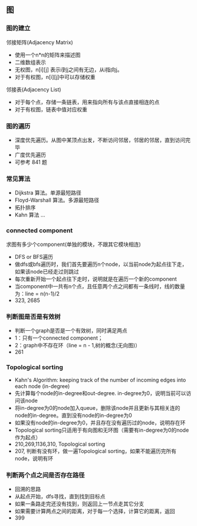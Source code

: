 ## 图

### 图的建立

邻接矩阵(Adjacency Matrix)
* 使用一个n*n的矩阵来描述图
* 二维数组表示
* 无权图，n[i][j] 表示i到j之间有无边，从i指向j。
* 对于有权图，n[i][j]中可以存储权重

邻接表(Adjacency List)
* 对于每个点，存储一条链表，用来指向所有与该点直接相连的点
* 对于有权图，链表中值对应权重

### 图的遍历

* 深度优先遍历。从图中某顶点出发，不断访问邻居，邻居的邻居，直到访问完毕
* 广度优先遍历
* 可参考 841 题

### 常见算法
* Dijkstra 算法。单源最短路径
* Floyd-Warshall 算法。多源最短路径
* 拓扑排序
* Kahn 算法
...

### connected component
求图有多少个component(单独的模块，不跟其它模块相连)
* DFS or BFS遍历
* 做dfs或bfs遍历时，我们首先要遍历n个node，以当前node为起点往下走，如果该node已经走过则跳过
* 每次重新开始一个起点往下走时，说明就是在遍历一个新的component
* 当component中一共有n个点，且任意两个点之间都有一条线时，线的数量为：line = n(n-1)/2
* 323, 2685

### 判断图是否是有效树
* 判断一个graph是否是一个有效树，同时满足两点
* 1：只有一个connected component； 
* 2：graph中不存在环（line = n - 1,树的概念(无向图)）
* 261

### Topological sorting
* Kahn's Algorithm: keeping track of the number of incoming edges into each node (in-degree)
* 先计算每个node的in-degree和out-degree. in-degree为0，说明当前可以访问该node
* 将in-degree为0的node加入queue，删除该node并且更新与其相关连的node的in-degree。直到没有node的in-degree为0
* 如果没有node的in-degree为0，并且存在没有遍历过的node，说明存在环
* Topological sorting只适用于有向图和无环图（需要有in-degree为0的node作为起点）
* 210,269,1136,310, Topological sorting
* 207, 判断有没有环，做一遍Topological sorting，如果不能遍历完所有node，说明有环

### 判断两个点之间是否存在路径
* 回溯的思路
* 从起点开始，dfs寻找，直到找到目标点
* 如果一条路走完还没有找到，则返回上一节点走其它分支
* 如果需要计算两点之间的距离，对于每一个选择，计算它的距离，返回
* 399